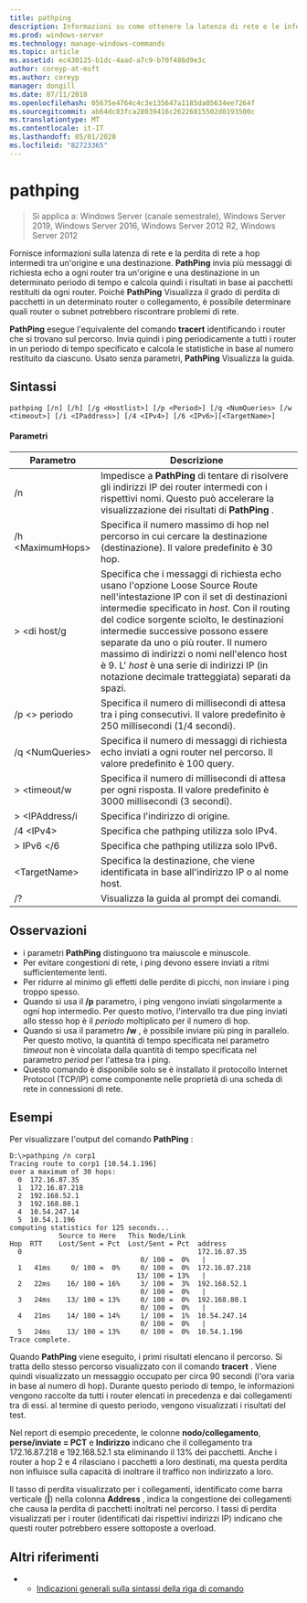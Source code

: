 ```yaml
---
title: pathping
description: Informazioni su come ottenere la latenza di rete e le informazioni sulle perdite usando il comando pathping.
ms.prod: windows-server
ms.technology: manage-windows-commands
ms.topic: article
ms.assetid: ec430125-b1dc-4aad-a7c9-b70f486d9e3c
author: coreyp-at-msft
ms.author: coreyp
manager: dongill
ms.date: 07/11/2018
ms.openlocfilehash: 05675e4764c4c3e135647a1185da05634ee7264f
ms.sourcegitcommit: ab64dc83fca28039416c26226815502d0193500c
ms.translationtype: MT
ms.contentlocale: it-IT
ms.lasthandoff: 05/01/2020
ms.locfileid: "82723365"
---
```

# <a name="pathping"></a>pathping

> Si applica a: Windows Server (canale semestrale), Windows Server 2019, Windows Server 2016, Windows Server 2012 R2, Windows Server 2012

Fornisce informazioni sulla latenza di rete e la perdita di rete a hop intermedi tra un'origine e una destinazione. **PathPing** invia più messaggi di richiesta echo a ogni router tra un'origine e una destinazione in un determinato periodo di tempo e calcola quindi i risultati in base ai pacchetti restituiti da ogni router. Poiché **PathPing** Visualizza il grado di perdita di pacchetti in un determinato router o collegamento, è possibile determinare quali router o subnet potrebbero riscontrare problemi di rete. 

**PathPing** esegue l'equivalente del comando **tracert** identificando i router che si trovano sul percorso. Invia quindi i ping periodicamente a tutti i router in un periodo di tempo specificato e calcola le statistiche in base al numero restituito da ciascuno. Usato senza parametri, **PathPing** Visualizza la guida. 

## <a name="syntax"></a>Sintassi
```
pathping [/n] [/h] [/g <Hostlist>] [/p <Period>] [/q <NumQueries> [/w <timeout>] [/i <IPaddress>] [/4 <IPv4>] [/6 <IPv6>][<TargetName>]
```
#### <a name="parameters"></a>Parametri
|Parametro|Descrizione|
|-------|--------|
|/n|Impedisce a **PathPing** di tentare di risolvere gli indirizzi IP dei router intermedi con i rispettivi nomi. Questo può accelerare la visualizzazione dei risultati di **PathPing** .|
|/h \<MaximumHops>|Specifica il numero massimo di hop nel percorso in cui cercare la destinazione (destinazione). Il valore predefinito è 30 hop.|
|> \<di host/g|Specifica che i messaggi di richiesta echo usano l'opzione Loose Source Route nell'intestazione IP con il set di destinazioni intermedie specificato in *host*. Con il routing del codice sorgente sciolto, le destinazioni intermedie successive possono essere separate da uno o più router. Il numero massimo di indirizzi o nomi nell'elenco host è 9. L' *host* è una serie di indirizzi IP (in notazione decimale tratteggiata) separati da spazi.|
|/p \<> periodo|Specifica il numero di millisecondi di attesa tra i ping consecutivi. Il valore predefinito è 250 millisecondi (1/4 secondi).|
|/q \<NumQueries>|Specifica il numero di messaggi di richiesta echo inviati a ogni router nel percorso. Il valore predefinito è 100 query.|
|> \<timeout/w|Specifica il numero di millisecondi di attesa per ogni risposta. Il valore predefinito è 3000 millisecondi (3 secondi).|
|> \<IPAddress/i|Specifica l'indirizzo di origine.|
|/4 \<IPv4>|Specifica che pathping utilizza solo IPv4.|
|> IPv6 \</6|Specifica che pathping utilizza solo IPv6.|
|\<TargetName>|Specifica la destinazione, che viene identificata in base all'indirizzo IP o al nome host.|
|/?|Visualizza la guida al prompt dei comandi.|

## <a name="remarks"></a>Osservazioni
-   i parametri **PathPing** distinguono tra maiuscole e minuscole.
-   Per evitare congestioni di rete, i ping devono essere inviati a ritmi sufficientemente lenti.
-   Per ridurre al minimo gli effetti delle perdite di picchi, non inviare i ping troppo spesso.
-   Quando si usa il **/p** parametro, i ping vengono inviati singolarmente a ogni hop intermedio. Per questo motivo, l'intervallo tra due ping inviati allo stesso hop è il *periodo* moltiplicato per il numero di hop.
-   Quando si usa il parametro **/w** , è possibile inviare più ping in parallelo. Per questo motivo, la quantità di tempo specificata nel parametro *timeout* non è vincolata dalla quantità di tempo specificata nel parametro *period* per l'attesa tra i ping.
-   Questo comando è disponibile solo se è installato il protocollo Internet Protocol (TCP/IP) come componente nelle proprietà di una scheda di rete in connessioni di rete.

## <a name="examples"></a>Esempi

Per visualizzare l'output del comando **PathPing** :

```
D:\>pathping /n corp1
Tracing route to corp1 [10.54.1.196]
over a maximum of 30 hops:
  0  172.16.87.35
  1  172.16.87.218
  2  192.168.52.1
  3  192.168.80.1
  4  10.54.247.14
  5  10.54.1.196
computing statistics for 125 seconds...
            Source to Here   This Node/Link
Hop  RTT    Lost/Sent = Pct  Lost/Sent = Pct  address
  0                                           172.16.87.35
                                0/ 100 =  0%   |
  1   41ms     0/ 100 =  0%     0/ 100 =  0%  172.16.87.218
                               13/ 100 = 13%   |
  2   22ms    16/ 100 = 16%     3/ 100 =  3%  192.168.52.1
                                0/ 100 =  0%   |
  3   24ms    13/ 100 = 13%     0/ 100 =  0%  192.168.80.1
                                0/ 100 =  0%   |
  4   21ms    14/ 100 = 14%     1/ 100 =  1%  10.54.247.14
                                0/ 100 =  0%   |
  5   24ms    13/ 100 = 13%     0/ 100 =  0%  10.54.1.196
Trace complete.
```
Quando **PathPing** viene eseguito, i primi risultati elencano il percorso. Si tratta dello stesso percorso visualizzato con il comando **tracert** . Viene quindi visualizzato un messaggio occupato per circa 90 secondi (l'ora varia in base al numero di hop). Durante questo periodo di tempo, le informazioni vengono raccolte da tutti i router elencati in precedenza e dai collegamenti tra di essi. al termine di questo periodo, vengono visualizzati i risultati del test.

Nel report di esempio precedente, le colonne **nodo/collegamento**, **perse/inviate = PCT** e **Indirizzo** indicano che il collegamento tra 172.16.87.218 e 192.168.52.1 sta eliminando il 13% dei pacchetti. Anche i router a hop 2 e 4 rilasciano i pacchetti a loro destinati, ma questa perdita non influisce sulla capacità di inoltrare il traffico non indirizzato a loro.

Il tasso di perdita visualizzato per i collegamenti, identificato come barra verticale (**|**) nella colonna **Address** , indica la congestione dei collegamenti che causa la perdita di pacchetti inoltrati nel percorso. I tassi di perdita visualizzati per i router (identificati dai rispettivi indirizzi IP) indicano che questi router potrebbero essere sottoposte a overload.

## <a name="additional-references"></a>Altri riferimenti
-   - [Indicazioni generali sulla sintassi della riga di comando](command-line-syntax-key.md)